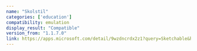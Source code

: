 ```yaml
---
name: "Skolstil"
categories: ['education']
compatibility: emulation
display_result: "Compatible"
version_from: "1.1.7.0"
link: https://apps.microsoft.com/detail/9wzdncrdx2z1?query=Sketchable&hl=en-us&gl=US
---
```



